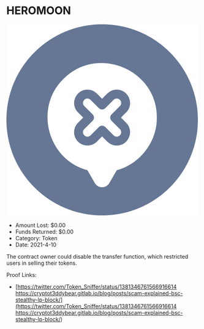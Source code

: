 # HEROMOON
![HEROMOON](/rektimages/HEROMOON.png)
- Amount Lost: $0.00
- Funds Returned: $0.00
- Category: Token
- Date: 2021-4-10

The contract owner could disable the transfer function, which restricted users in selling their tokens.


Proof Links:
- [https://twitter.com/Token_Sniffer/status/1381346761566916614 https://cryptot3ddybear.gitlab.io/blog/posts/scam-explained-bsc-stealthy-lp-block/](https://twitter.com/Token_Sniffer/status/1381346761566916614 https://cryptot3ddybear.gitlab.io/blog/posts/scam-explained-bsc-stealthy-lp-block/)


